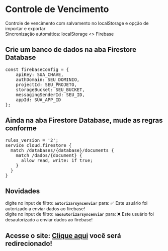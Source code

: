 # Controle de Vencimento
Controle de vencimento com salvamento no localStorage e opção de importar e exportar
<br>
Sincronização automática: localStorage <> Firebase
## Crie um banco de dados na aba Firestore Database
<pre>
const firebaseConfig = {
	apiKey: SUA_CHAVE,
	authDomain: SEU_DOMINIO,
	projectId: SEU_PROJETO,
	storageBucket: SEU_BUCKET,
	messagingSenderId: SEU_ID,
	appId: SUA_APP_ID
};
</pre>
## Ainda na aba Firestore Database, mude as regras conforme
<pre>
rules_version = '2';
service cloud.firestore {
  match /databases/{database}/documents {
    match /dados/{document} {
      allow read, write: if true;
    }
  }
}
</pre>
## Novidades
digite no input de filtro: **`autorizarsyncenviar`** para: ✅ Este usuário foi autorizado a enviar dados ao firebase!
<br>
digite no input de filtro: **`naoautorizarsyncenviar`** para: ❌ Este usuário foi desautorizado a enviar dados ao firebase!
## Acesse o site: [Clique aqui](https://rudagabriel.github.io/) você será redirecionado!
